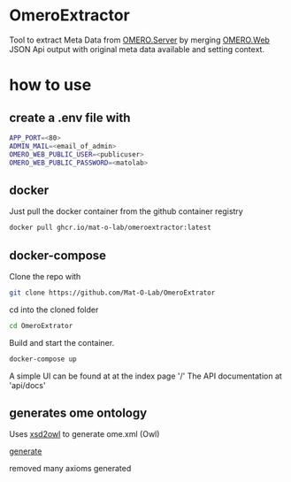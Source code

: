 # OmeroExtractor
Tool to extract Meta Data from [OMERO.Server](https://www.openmicroscopy.org/omero/) by merging [OMERO.Web](https://github.com/ome/omero-web) JSON Api output with original meta data available and setting context.

# how to use

## create a .env file with
```bash
APP_PORT=<80>
ADMIN_MAIL=<email_of_admin>
OMERO_WEB_PUBLIC_USER=<publicuser>
OMERO_WEB_PUBLIC_PASSWORD=<matolab>
```

## docker
Just pull the docker container from the github container registry
```bash
docker pull ghcr.io/mat-o-lab/omeroextractor:latest
```

## docker-compose
Clone the repo with 
```bash
git clone https://github.com/Mat-O-Lab/OmeroExtrator
```
cd into the cloned folder
```bash
cd OmeroExtrator
```
Build and start the container.
```bash
docker-compose up
```

A simple UI can be found at at the index page '/'
The API documentation at 'api/docs'

## generates ome ontology
Uses [xsd2owl](https://rhizomik.net/redefer/xsd2owl) to generate ome.xml (Owl)

[generate](https://redefer.rhizomik.net/xsd2owl?xsd=https://www.openmicroscopy.org/Schemas/OME/2016-06/ome.xsd)

removed many axioms generated